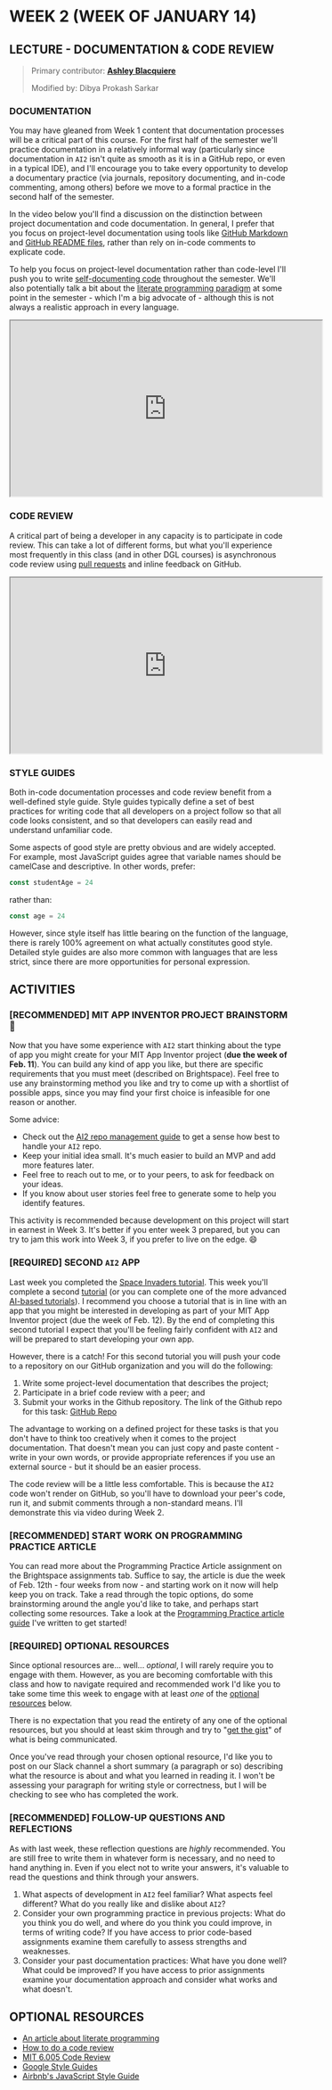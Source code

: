 # WEEK 2 (WEEK OF JANUARY 14)
## LECTURE - DOCUMENTATION & CODE REVIEW

> Primary contributor: **[Ashley Blacquiere](https://ca.linkedin.com/in/ashley-blacquiere)**
>
> Modified by: Dibya Prokash Sarkar

### DOCUMENTATION
You may have gleaned from Week 1 content that documentation processes will be a critical part of this course. For the first half of the semester we'll practice documentation in a relatively informal way (particularly since documentation in `AI2` isn't quite as smooth as it is in a GitHub repo, or even in a typical IDE), and I'll encourage you to take every opportunity to develop a documentary practice (via journals, repository documenting, and in-code commenting, among others) before we move to a formal practice in the second half of the semester.

In the video below you'll find a discussion on the distinction between project documentation and code documentation. In general, I prefer that you focus on project-level documentation using tools like [GitHub Markdown](https://docs.github.com/en/get-started/writing-on-github/getting-started-with-writing-and-formatting-on-github) and [GitHub README files](https://docs.github.com/en/repositories/managing-your-repositorys-settings-and-features/customizing-your-repository/about-readmes), rather than rely on in-code comments to explicate code. 

To help you focus on project-level documentation rather than code-level I'll push you to write [self-documenting code](https://en.wikipedia.org/wiki/Self-documenting_code) throughout the semester. We'll also potentially talk a bit about the [literate programming paradigm](https://en.wikipedia.org/wiki/Literate_programming) at some point in the semester - which I'm a big advocate of - although this is not always a realistic approach in every language.

<div class="video-container-16by9"><iframe width="560" height="315" src="https://youtube.com/embed/S83xOCKfbTg"></iframe></div>

### CODE REVIEW
A critical part of being a developer in any capacity is to participate in code review. This can take a lot of different forms, but what you'll experience most frequently in this class (and in other DGL courses) is asynchronous code review using [pull requests](https://docs.github.com/en/pull-requests/collaborating-with-pull-requests/reviewing-changes-in-pull-requests/incorporating-feedback-in-your-pull-request) and inline feedback on GitHub.

<div class="video-container-16by9"><iframe width="560" height="315" src="https://youtube.com/embed/DCZ6_bcxdGg"></iframe></div>

### STYLE GUIDES
Both in-code documentation processes and code review benefit from a well-defined style guide. Style guides typically define a set of best practices for writing code that all developers on a project follow so that all code looks consistent, and so that developers can easily read and understand unfamiliar code.

Some aspects of good style are pretty obvious and are widely accepted. For example, most JavaScript guides agree that variable names should be camelCase and descriptive. In other words, prefer:
```JavaScript
const studentAge = 24
``` 
rather than:
```JavaScript
const age = 24
```

However, since style itself has little bearing on the function of the language, there is rarely 100% agreement on what actually constitutes good style. Detailed style guides are also more common with languages that are less strict, since there are more opportunities for personal expression.

## ACTIVITIES
### [RECOMMENDED] MIT APP INVENTOR PROJECT BRAINSTORM 📝
Now that you have some experience with `AI2` start thinking about the type of app you might create for your MIT App Inventor project (**due the week of Feb. 11**). You can build any kind of app you like, but there are specific requirements that you must meet (described on Brightspace). Feel free to use any brainstorming method you like and try to come up with a shortlist of possible apps, since you may find your first choice is infeasible for one reason or another.

Some advice:
- Check out the [AI2 repo management guide](https://github.com/nic-dgl104-winter-2025/guide-ai2-repo-management) to get a sense how best to handle your `AI2` repo.
- Keep your initial idea small. It's much easier to build an MVP and add more features later.
- Feel free to reach out to me, or to your peers, to ask for feedback on your ideas.
- If you know about user stories feel free to generate some to help you identify features.

This activity is recommended because development on this project will start in earnest in Week 3. It's better if you enter week 3 prepared, but you can try to jam this work into Week 3, if you prefer to live on the edge. 😄


### [REQUIRED] SECOND `AI2` APP
Last week you completed the [Space Invaders tutorial](http://appinventor.mit.edu/explore/ai2/space-invaders). This week you'll complete a second [tutorial](https://appinventor.mit.edu/explore/ai2/tutorials) (or you can complete one of the more advanced [AI-based tutorials](https://appinventor.mit.edu/explore/ai-with-mit-app-inventor)). I recommend you choose a tutorial that is in line with an app that you might be interested in developing as part of your MIT App Inventor project (due the week of Feb. 12). By the end of completing this second tutorial I expect that you'll be feeling fairly confident with `AI2` and will be prepared to start developing your own app.

However, there is a catch! For this second tutorial you will push your code to a repository on our GitHub organization and you will do the following:
1. Write some project-level documentation that describes the project; 
2. Participate in a brief code review with a peer; and
3. Submit your works in the Github repository. The link of the Github repo for this task: [GitHub Repo](https://classroom.github.com/a/HRSUtpAL)

The advantage to working on a defined project for these tasks is that you don't have to think too creatively when it comes to the project documentation. That doesn't mean you can just copy and paste content - write in your own words, or provide appropriate references if you use an external source - but it should be an easier process. 

The code review will be a little less comfortable. This is because the `AI2` code won't render on GitHub, so you'll have to download your peer's code, run it, and submit comments through a non-standard means. I'll demonstrate this via video during Week 2.

### [RECOMMENDED] START WORK ON PROGRAMMING PRACTICE ARTICLE
You can read more about the Programming Practice Article assignment on the Brightspace assignments tab. Suffice to say, the article is due the week of Feb. 12th - four weeks from now - and starting work on it now will help keep you on track. Take a read through the topic options, do some brainstorming around the angle you'd like to take, and perhaps start collecting some resources. Take a look at the [Programming Practice article guide](https://github.com/nic-dgl104-winter-2025/guide-programming-practice-article) I've written to get started!

### [REQUIRED] OPTIONAL RESOURCES
Since optional resources are... well... _optional_, I will rarely require you to engage with them. However, as you are becoming comfortable with this class and how to navigate required and recommended work I'd like you to take some time this week to engage with at least _one_ of the [optional resources](#optional-resources) below. 

There is no expectation that you read the entirety of any one of the optional resources, but you should at least skim through and try to "[get the gist](https://idioms.thefreedictionary.com/get+the+gist)" of what is being communicated.

Once you've read through your chosen optional resource, I'd like you to post on our Slack channel a short summary (a paragraph or so) describing what the resource is about and what you learned in reading it. I won't be assessing your paragraph for writing style or correctness, but I will be checking to see who has completed the work.

### [RECOMMENDED] FOLLOW-UP QUESTIONS AND REFLECTIONS
As with last week, these reflection questions are _highly_ recommended. You are still free to write them in whatever form is necessary, and no need to hand anything in. Even if you elect not to write your answers, it's valuable to read the questions and think through your answers.

1. What aspects of development in `AI2` feel familiar? What aspects feel different? What do you really like and dislike about `AI2`?
2. Consider your own programming practice in previous projects: What do you think you do well, and where do you think you could improve, in terms of writing code? If you have access to prior code-based assignments examine them carefully to assess strengths and weaknesses.
3. Consider your past documentation practices: What have you done well? What could be improved? If you have access to prior assignments examine your documentation approach and consider what works and what doesn't.


## OPTIONAL RESOURCES
- [An article about literate programming](https://codedocs.org/what-is/literate-programming)
- [How to do a code review](https://google.github.io/eng-practices/review/reviewer/)
- [MIT 6.005 Code Review](https://ocw.mit.edu/ans7870/6/6.005/s16/classes/04-code-review/)
- [Google Style Guides](https://google.github.io/styleguide/)
- [Airbnb's JavaScript Style Guide](https://github.com/airbnb/javascript)
